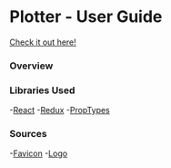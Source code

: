 # Plotter - User Guide

[Check it out here!](https://colinlmacleod1.github.io/plotter/)

### Overview

### Libraries Used

-[React](https://reactjs.org/) -[Redux](https://redux.js.org/) -[PropTypes](https://www.npmjs.com/package/prop-types)

### Sources

-[Favicon](https://www.favicon-generator.org/) -[Logo](https://www.flaticon.com/free-icon/line-chart_179121)
